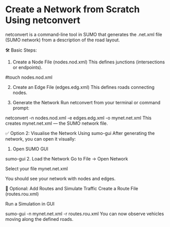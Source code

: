 # Create a Network from Scratch Using netconvert
netconvert is a command-line tool in SUMO that generates the .net.xml file (SUMO network) from a description of the road layout.

🛠 Basic Steps:
1. Create a Node File (nodes.nod.xml)
This defines junctions (intersections or endpoints).

#touch nodes.nod.xml

<nodes>
  <node id="n1" x="0.0" y="0.0" type="priority"/>
  <node id="n2" x="100.0" y="0.0" type="priority"/>
</nodes>

2. Create an Edge File (edges.edg.xml)
This defines roads connecting nodes.


<edges>
  <edge id="e1" from="n1" to="n2" numLanes="1" speed="13.9"/>
</edges>

3. Generate the Network
Run netconvert from your terminal or command prompt:


netconvert -n nodes.nod.xml -e edges.edg.xml -o mynet.net.xml
This creates mynet.net.xml — the SUMO network file.

✅ Option 2: Visualise the Network Using sumo-gui
After generating the network, you can open it visually:

1. Open SUMO GUI

sumo-gui
2. Load the Network
Go to File → Open Network

Select your file mynet.net.xml

You should see your network with nodes and edges.

🚦 Optional: Add Routes and Simulate Traffic
Create a Route File (routes.rou.xml)

<routes>
  <vType id="car" accel="2.0" decel="4.5" length="5" maxSpeed="13.9" color="1,0,0"/>

  <route id="r1" edges="e1"/>
  
  <vehicle id="veh1" type="car" route="r1" depart="0"/>
  <vehicle id="veh2" type="car" route="r1" depart="10"/>
</routes>

Run a Simulation in GUI

sumo-gui -n mynet.net.xml -r routes.rou.xml
You can now observe vehicles moving along the defined roads.
